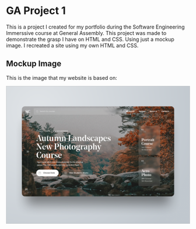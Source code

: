 # GA Project 1

This is a project I created for my portfolio during the Software Engineering Immerssive course at General Assembly. This project was made to demonstrate the grasp I have on HTML and CSS. Using just a mockup image. I recreated a site using my own HTML and CSS.

## Mockup Image

This is the image that my website is based on:

![mockup image](images/mockupimage.png)